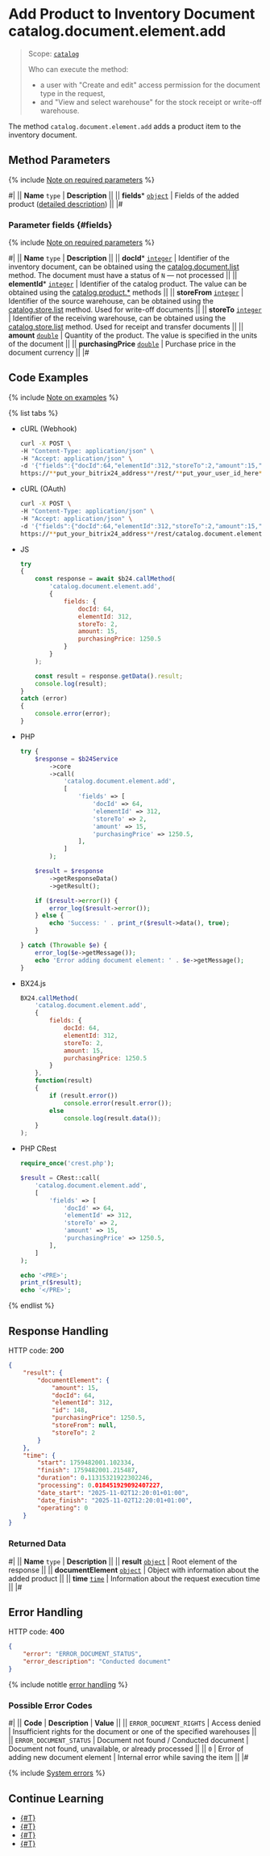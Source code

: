 # Add Product to Inventory Document catalog.document.element.add

> Scope: [`catalog`](../../../scopes/permissions.md)
>
> Who can execute the method: 
> - a user with "Create and edit" access permission for the document type in the request,
> - and "View and select warehouse" for the stock receipt or write-off warehouse.

The method `catalog.document.element.add` adds a product item to the inventory document.

## Method Parameters

{% include [Note on required parameters](../../../../_includes/required.md) %}

#|
|| **Name**
`type` | **Description** ||
|| **fields***
[`object`](../../../data-types.md) | Fields of the added product ([detailed description](#fields)) ||
|#

### Parameter fields {#fields}

{% include [Note on required parameters](../../../../_includes/required.md) %}

#|
|| **Name**
`type` | **Description** ||
|| **docId***
[`integer`](../../../data-types.md) | Identifier of the inventory document, can be obtained using the [catalog.document.list](../catalog-document-list.md) method. The document must have a status of `N` — not processed ||
|| **elementId***
[`integer`](../../../data-types.md) | Identifier of the catalog product. The value can be obtained using the [catalog.product.*](../../product/index.md) methods ||
|| **storeFrom**
[`integer`](../../../data-types.md) | Identifier of the source warehouse, can be obtained using the [catalog.store.list](../../store/catalog-store-list.md) method. Used for write-off documents ||
|| **storeTo**
[`integer`](../../../data-types.md) | Identifier of the receiving warehouse, can be obtained using the [catalog.store.list](../../store/catalog-store-list.md) method. Used for receipt and transfer documents ||
|| **amount**
[`double`](../../../data-types.md) | Quantity of the product. The value is specified in the units of the document ||
|| **purchasingPrice**
[`double`](../../../data-types.md) | Purchase price in the document currency ||
|#

## Code Examples

{% include [Note on examples](../../../../_includes/examples.md) %}

{% list tabs %}

- cURL (Webhook)

    ```bash
    curl -X POST \
    -H "Content-Type: application/json" \
    -H "Accept: application/json" \
    -d '{"fields":{"docId":64,"elementId":312,"storeTo":2,"amount":15,"purchasingPrice":1250.5}}' \
    https://**put_your_bitrix24_address**/rest/**put_your_user_id_here**/**put_your_webhook_here**/catalog.document.element.add
    ```

- cURL (OAuth)

    ```bash
    curl -X POST \
    -H "Content-Type: application/json" \
    -H "Accept: application/json" \
    -d '{"fields":{"docId":64,"elementId":312,"storeTo":2,"amount":15,"purchasingPrice":1250.5},"auth":"**put_access_token_here**"}' \
    https://**put_your_bitrix24_address**/rest/catalog.document.element.add
    ```

- JS

    ```js
    try
    {
    	const response = await $b24.callMethod(
    		'catalog.document.element.add',
    		{
    			fields: {
    				docId: 64,
    				elementId: 312,
    				storeTo: 2,
    				amount: 15,
    				purchasingPrice: 1250.5
    			}
    		}
    	);

    	const result = response.getData().result;
    	console.log(result);
    }
    catch (error)
    {
    	console.error(error);
    }
    ```

- PHP

    ```php
    try {
        $response = $b24Service
            ->core
            ->call(
                'catalog.document.element.add',
                [
                    'fields' => [
                        'docId' => 64,
                        'elementId' => 312,
                        'storeTo' => 2,
                        'amount' => 15,
                        'purchasingPrice' => 1250.5,
                    ],
                ]
            );

        $result = $response
            ->getResponseData()
            ->getResult();

        if ($result->error()) {
            error_log($result->error());
        } else {
            echo 'Success: ' . print_r($result->data(), true);
        }

    } catch (Throwable $e) {
        error_log($e->getMessage());
        echo 'Error adding document element: ' . $e->getMessage();
    }
    ```

- BX24.js

    ```js
    BX24.callMethod(
        'catalog.document.element.add',
        {
            fields: {
                docId: 64,
                elementId: 312,
                storeTo: 2,
                amount: 15,
                purchasingPrice: 1250.5
            }
        },
        function(result)
        {
            if (result.error())
                console.error(result.error());
            else
                console.log(result.data());
        }
    );
    ```

- PHP CRest

    ```php
    require_once('crest.php');

    $result = CRest::call(
        'catalog.document.element.add',
        [
            'fields' => [
                'docId' => 64,
                'elementId' => 312,
                'storeTo' => 2,
                'amount' => 15,
                'purchasingPrice' => 1250.5,
            ],
        ]
    );

    echo '<PRE>';
    print_r($result);
    echo '</PRE>';
    ```

{% endlist %}

## Response Handling

HTTP code: **200**

```json
{
    "result": {
        "documentElement": {
            "amount": 15,
            "docId": 64,
            "elementId": 312,
            "id": 148,
            "purchasingPrice": 1250.5,
            "storeFrom": null,
            "storeTo": 2
        }
    },
    "time": {
        "start": 1759482001.102334,
        "finish": 1759482001.215487,
        "duration": 0.11315321922302246,
        "processing": 0.018451929092407227,
        "date_start": "2025-11-02T12:20:01+01:00",
        "date_finish": "2025-11-02T12:20:01+01:00",
        "operating": 0
    }
}
```

### Returned Data

#|
|| **Name**
`type` | **Description** ||
|| **result**
[`object`](../../../data-types.md) | Root element of the response ||
|| **documentElement**
[`object`](../../data-types.md#catalog_document_element) | Object with information about the added product ||
|| **time**
[`time`](../../../data-types.md#time) | Information about the request execution time ||
|#

## Error Handling

HTTP code: **400**

```json
{
    "error": "ERROR_DOCUMENT_STATUS",
    "error_description": "Conducted document"
}
```

{% include notitle [error handling](../../../../_includes/error-info.md) %}

### Possible Error Codes

#|
|| **Code** | **Description** | **Value** ||
|| `ERROR_DOCUMENT_RIGHTS` | Access denied | Insufficient rights for the document or one of the specified warehouses ||
|| `ERROR_DOCUMENT_STATUS` | Document not found / Conducted document | Document not found, unavailable, or already processed ||
|| `0` | Error of adding new document element | Internal error while saving the item ||
|#

{% include [System errors](../../../../_includes/system-errors.md) %}

## Continue Learning 

- [{#T}](./catalog-document-element-update.md)
- [{#T}](./catalog-document-element-delete.md)
- [{#T}](./catalog-document-element-list.md)
- [{#T}](./catalog-document-element-get-fields.md)